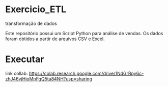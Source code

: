 # Exercicio_ETL
transformação de dados

Este repositório possui um Script Python para análise de vendas. Os dados foram obtidos a partir de arquivos CSV e Excel.

# Executar 
link collab: https://colab.research.google.com/drive/1NdGrRpy6c-zhJ46vjHjoMpFgQ5ta84NH?usp=sharing
